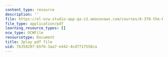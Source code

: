 ```yaml
---
content_type: resource
description: ''
file: https://ol-ocw-studio-app-qa.s3.amazonaws.com/courses/6-370-the-battlecode-programming-competition-january-iap-2013/7b358207b5f63aa7e4424cd7717558ca_PA3bcu83j38.pdf
file_type: application/pdf
learning_resource_types: []
ocw_type: OCWFile
resourcetype: Document
title: 3play pdf file
uid: 7b358207-b5f6-3aa7-e442-4cd7717558ca
---
```

